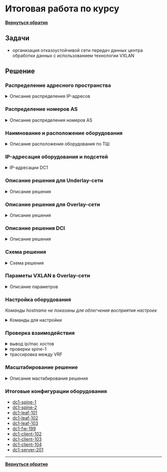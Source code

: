 # Итоговая работа по курсу
[**Вернуться обратно**](https://github.com/takmenevag/otus-dc-design/tree/main/)
## Задачи
- организация отказоустойчивой сети передач данных центра обработки данных с использованием технологии VXLAN

## Решение

### Распределение адресного пространства
<details>
  <summary>Описание распределения IP-адресов </summary>

#### Описание:
- для площадки DC1, DC2 и DC**I** испольузется блок IP-адресов 10.Х.0.0/12
- для каджого POD в DC1 и DC2 испольузется блок IP-адресов 10.Х.0.0/14
- каждый POD в DC1 и DC2 испольузется блок IP-адресов 10.Х.0.0/14
- в каждом POD выделяется:
	- блок /15 для адресации "шкафонезависимых" сегментов в DC
	- блок /16 для адресации "шкафозависимых" сегментов в DC
	- блок /16 выделяется в резевр
- в блок /16 для POD выделяется:
	- блок /23 для каждого ТШ (до 100 шт.)
	- блок /25 для каждого spine (до 124 leaf на POD)
	- блок /25 для каждого border leaf (+/25 в резерв)
	- блок /23 для loopback интерфейсов сетевого оборудования
- адресация для сервисов и огранизации взаимодействии между ЦОД назначается из блока DCI

---
#### Вернеуровневые IP-блоки
|Блок IP-адресов |Назначение|
|:-				|:-|
|10.0.0.0/8		|Блок сетей|
|10.0.0.0/12	|DC**I**|
|10.16.0.0/12	|DC1|
|10.32.0.0/12	|DC2|
|10.48.0.0/12	|DC резерв|
|10.64.0.0/12	|DC резерв|
|10.80.0.0/12	|DC резерв|
|10.96.0.0/12	|DC резерв|
|10.112.0.0/12	|DC резерв|
|10.128.0.0/12	|резерв|
|...			|...|
|10.240.0.0/12	|резерв|

---
#### IP-блоки DCI
|Блок IP-адресов |Назначение|
|:-				|:-|
|10.0.0.0/12	|DCI|
|10.0.0.0/16	|транспорт|
|10.1.0.0/16	|резерв транспорт|
|10.2.0.0/15	|резерв|
|10.4.0.0/14	|резерв|
|10.8.0.0/14	|сервисы DC-независимые|
|10.12.0.0/14	|резерв сервисы|
|||
|10.8.0.0/14	|DCI сервисы|
|10.8.0.0/16	|сервисы|
|10.9.0.0/16	|резерв|
|10.10.0.0/15	|резерв|
|||	
|10.8.0.0/16	|DCI сервисы|
|10.8.10.0/24	|vlan10|
|10.8.20.0/24	|vlan20|
|10.8.30.0/24	|vlan30|
|10.8.40.0/24	|vlan40|

---
#### IP-блоки DC1
|Блок IP-адресов |Назначение|
|:-				|:-|
|10.16.0.0/12	|DC1|
|10.16.0.0/14	|POD1|
|10.20.0.0/14	|POD2|
|10.24.0.0/14	|резерв|
|10.28.0.0/14	|резерв|
|||
|10.16.0.0/14	|POD1|
|10.16.0.0/16	|Cеть|
|10.17.0.0/16	|ТШ+резевр|
|10.18.0.0/15	|резерв|
|||
|10.16.0.0/14	|POD1|
|10.16.0.0/16	|Cеть|
|10.17.0.0/16	|ТШ+резевр|
|10.18.0.0/15	|резерв|
---

</details>

### Распределение номеров AS
<details>
  <summary>Описание распределения номеров AS</summary>

#### Примечание:
- наименование АСО взята из распределения для 4 байтных номеров AS (leaf > 85 шт.)
- нумерация AS для лабы взята из распределения для 2 байтных номеров AS (leaf < 85 шт.) для облегчения диагностики

В связи с чем ниже приведены 2 варианта распределения номеров AS

---  
#### Для случая 2xDC, 2xPOD или 4xDC, 1xPOD, leaf < 85 шт.
|Тип	|Номер AS	|X,DC/POD 	|Y|
|:-		|:-			|:-			|:-|
|sspine	|65x00		|1-4		|-|	
|spine	|65x0y		|1-4		|1-8|
|leaf	|65xyy		|1-4		|11-84|
|boleaf	|65xyy		|1-4		|86-89|
|fw		|65xyy		|1-4		|90-95|
|br		|65xyy		|1-4		|96-99|
|host	|646yy		|1 DC/POD	|0-99|
|host	|647yy		|2 DC/POD	|0-99|
|host	|648yy		|3 DC/POD	|0-99|
|host	|649yy		|4 DC/POD	|0-99|

---
#### Для остальных вариантов DC/POD или leaf > 85 шт.
|		|	|DC		|POD	|ТШ		|Тип	|Номер|
|:-		|:-	|:-		|:-		|:-		|:-		|:-|
|**AS**	|42	|Х		|Х		|ХXX	|ХX		|Х|

#### Соответствие типа оборудования и его номера
|Тип| Оборудование|
|:-	|:-|
|0	|host|
|1	|leaf|
|2	|spine|
|3	|sspine|
|4	|fw|
|5	|-|
|6	|-|
|7	|-|
|8	|-|
|9	|br|


#### Наимнование АСО
dcX-pX-rXXX-XX-X

---
</details>

### Наимнование и расположение оборудования
<details>
  <summary>Описание расположения оборудования по ТШ </summary>

#### Примечание:
- в первой таблице приведено расположение оборудования для первых 20 ТШ
- во второй таблице оставлено оборудования для лабы
В связи с чем ниже приведены 2 варианта распределения номеров AS
--- 
#### Расположение оборудования по ТШ с резервированием места
|ТШ	|АСО	|Номер	|Примечание|
|:-	|:-		|:-		|:-|
|1	|кроссы	|-		|-|
|2	|spine	|1		||
|2	|spine	|2		|резерв|
|2	|boleaf	|1		||
|2	|boleaf	|2		|резерв|
|3	|leaf	|1,2	||
|4	|leaf	|1,2	|резерв|
|5	|leaf	|1,2	|резерв|
|6	|leaf	|1,2	|резерв|
|7	|leaf	|1,2	|резерв|
|8	|leaf	|1,2	|резерв|
|9	|fw		|1		||
|10	|br		|1		||
|11	|кроссы	|-		|-|
|12	|spine	|1		||
|12	|spine	|2		|резерв|
|12	|boleaf	|1		||
|12	|boleaf	|2		|резерв|
|13	|leaf	|1,2	||
|14	|leaf	|1,2	|резерв|
|15	|leaf	|1,2	|резерв|
|16	|leaf	|1,2	|резерв|
|17	|leaf	|1,2	|резерв|
|18	|leaf	|1,2	|резерв|
|19	|fw		|1		||
|20	|br		|1		|| 

---
#### Итоговая таблица наименования и расположения в DC1</summary>
В лабе взяты AS 65xxx для облегчения диагностики
|ТШ	|Имя для  номер AS	|Оборудование		|Номер AS	|Cокращение |AS лаба|
|:-	|:-					|:-					|:-			|:-			|:-|
|2	|dc1-p1-r002-02-1	|dc1-p1-r002-sp-1	|4211002021	|spine-1	|65101|
|12	|dc1-p1-r012-02-1	|dc1-p1-r012-sp-1	|4211012021	|spine-2	|65101|
|3	|dc1-p1-r003-01-1	|dc1-p1-r003-lf-1	|4211003011	|leaf-1		|65111|
|3	|dc1-p1-r003-01-2	|dc1-p1-r003-lf-2	|4211003012	|leaf-2		|65112|
|13	|dc1-p1-r013-01-1	|dc1-p1-r013-lf-1	|4211013011	|leaf-3		|65113|
|13	|dc1-p1-r013-01-2	|dc1-p1-r013-lf-2	|4211013012	|leaf-4		|65114|
|2	|dc1-p1-r002-01-1	|dc1-p1-r002-blf-1	|4211002011	|boleaf-1	|65188|
|12	|dc1-p1-r012-01-1	|dc1-p1-r012-blf-1	|4211012011	|boleaf-2	|65189|
|9	|dc1-p1-r009-04-1	|dc1-p1-r009-fw-1	|4211009041	|fw-1		|65190|
|19	|dc1-p1-r019-04-1	|dc1-p1-r019-fw-1	|4211019041	|fw-2		|65190|
|10	|dc1-p1-r010-09-1	|dc1-p1-r010-br-1	|4211010091	|br-1		|65196|
|20	|dc1-p1-r020-09-1	|dc1-p1-r020-br-1	|4211020091	|br-2		|65197|
---
</details>

### IP-адресация оборудования и подсетей
<details>
  <summary>IP-адресации DC1</summary>
  
#### В лабе подписи интерфейсов в таком виде для облегчения просмотра
|Оборудование		|Интерфейс	|IP-адрес			|Назначение|
|:-					|:-			|:-					|:-|
|dc1-p1-r002-sp-1	|Loopback0	|10.16.254.1/32		|-|
|dc1-p1-r002-sp-1	|Eth1		|10.16.250.0/31		|sp1-lf1|
|dc1-p1-r002-sp-1	|Eth2		|10.16.250.2/31		|sp1-lf2|
|dc1-p1-r002-sp-1	|Eth3		|10.16.250.4/31		|sp1-lf3|
|dc1-p1-r002-sp-1	|Eth4		|10.16.250.6/31		|sp1-lf4|
|dc1-p1-r002-sp-1	|Eth5		|10.16.250.120/31	|sp1-blf1|
|dc1-p1-r002-sp-1	|Eth6		|10.16.250.122/31	|sp1-blf2|
| | | | |
|dc1-p1-r012-sp-1	|Loopback0	|10.16.254.2/32 	|-|
|dc1-p1-r012-sp-1	|Eth1		|10.16.251.0/31		|sp2-lf1|
|dc1-p1-r012-sp-1	|Eth2		|10.16.251.2/31		|sp2-lf2|
|dc1-p1-r012-sp-1	|Eth3		|10.16.251.4/31		|sp2-lf3|
|dc1-p1-r012-sp-1	|Eth4		|10.16.251.6/31		|sp2-lf4|
|dc1-p1-r012-sp-1	|Eth5		|10.16.251.120/31	|sp2-blf1|
|dc1-p1-r012-sp-1	|Eth6		|10.16.251.122/31	|sp2-blf2|
| | | | |
|dc1-p1-r003-lf-1	|Loopback0	|10.16.254.11/32 	|-|
|dc1-p1-r003-lf-1	|Eth1		|10.16.250.1/31		|sp1-lf1|
|dc1-p1-r003-lf-1	|Eth2		|10.16.251.1/31		|sp2-lf1|
|dc1-p1-r003-lf-2	|Loopback0	|10.16.254.12/32 	|-|
|dc1-p1-r003-lf-2	|Eth1		|10.16.250.1/31		|sp1-lf2|
|dc1-p1-r003-lf-2	|Eth2		|10.16.251.1/31		|sp2-lf2|
| | | | |
|dc1-p1-r013-lf-1	|Loopback0	|10.16.254.13/32 	|-|
|dc1-p1-r013-lf-1	|Eth1		|10.16.250.1/31		|sp1-lf3|
|dc1-p1-r013-lf-1	|Eth2		|10.16.251.1/31		|sp2-lf3|
|dc1-p1-r013-lf-2	|Loopback0	|10.16.254.14/32 	|-|
|dc1-p1-r013-lf-2	|Eth1		|10.16.250.1/31		|sp1-lf4|
|dc1-p1-r013-lf-2	|Eth2		|10.16.251.1/31		|sp2-lf4|
| | | | |
|dc1-p1-r002-blf-1	|Loopback0	|10.16.254.188/32 	|-|
|dc1-p1-r002-blf-1	|Eth1		|10.16.250.121/31	|sp1-blf1|
|dc1-p1-r002-blf-1	|Eth2		|10.16.251.121/31	|sp2-blf1|
|dc1-p1-r012-blf-1	|Loopback0	|10.16.254.189/32 	|-|
|dc1-p1-r012-blf-1	|Eth1		|10.16.250.123/31	|sp1-blf2|
|dc1-p1-r012-blf-1	|Eth2		|10.16.251.123/31	|sp2-blf2|
| | | | |
|dc1-p1-r003-lf-1	|Po7		|10.2.10.254/24		|Клиентская сеть, VLAN 10|
|dc1-p1-r003-lf-1	|Po8		|10.2.20.254/24		|Клиентская сеть, VLAN 20|
|dc1-p1-r013-lf-1	|Po7		|10.2.10.254/24		|Клиентская сеть, VLAN 10|
|dc1-p1-r013-lf-1	|Po8		|10.2.20.254/24		|Клиентская сеть, VLAN 20|
|dc1-lfaf-103	|Eth7	|10.2.20.254/24	|Клиентская сеть, VLAN 20|
|dc1-lfaf-103	|Eth8	|10.2.30.254/24	|Клиентская сеть, VLAN 30|
| | | | |
|dc1-client-102	|Eth0	|10.2.20.102/24	|Клиентская сеть, VLAN 20|
|dc1-client-103	|Eth0	|10.2.30.103/24	|Клиентская сеть, VLAN 30|
|dc1-client-104	|Po8	|10.2.40.104/24	|Клиентская сеть, VLAN 10|
|dc1-server-201	|Po7	|10.2.10.201/24	|Клиентская сеть, VLAN 10|
|dc1-server-201	|Po7	|10.2.20.201/24	|Клиентская сеть, VLAN 20|
|dc1-server-201	|Po7	|10.2.30.201/24	|Клиентская сеть, VLAN 30|
</details>


### Описание решения для Underlay-сети

<details>
  <summary>Описание решения</summary>

#### Описание
В решении используется протокол маршрутизации eBGP со следующими параметрами:
- все spine одного POD в каждом DC размещены в одной AS 65x0y, где x - DC/POD, y -  третий октет в loopback первого spine POD (.y.)
- каждый leaf размещен в свой AS: leaf-xYY в AS 65xYY, где x - DC/POD, y - из третьего октета loopback leaf (.1yy.)
- на spine используются динамические peer-group с фильтром по номеру AS и транзитному блоку /25
- на leaf используются статические peer-group
- настроены keepalive-интервал 3 сек, hold time 9 сек.
- настроен maximum-paths равным 8 (по максимальному числу spine)
- настроен BGP routing updates интервал равным 0  (neighbor out-delay, установлен в 0 по умолчанию)
- настроена administrative distance равна 20 (по рекомендации Arista из предоставленной ссылке, возможно из-за iBGP между leaf в паре)
- отключена автоматическая активация BGP AFI/SFI ipv4 unicast (в данной лабе это было не обязательно)
- включен режим multi-agent model (поддежка redistribute в BGP AFI/SFI ipv4 unicast)
- включена аутентификация BGP-соседа
- настроено взаимодействие с протоколом bfd для улучшения сходимости сети
- таймеры bfd выбраны такие, чтобы сессии в EVE-NG флапали реже
</details>

  
### Описание решения для Overlay-сети
<details>
  <summary>Описание решения</summary>

В решении используется следующие параметры:
- общие параметры:
	- в overlay используется интерфейс Loopback0 на spine и leaf
	- настроено соседство между spine и leaf для BGP AFI/SFI l2vpn evpn
	- команда neighbor XXX next-hop-unchanged используется для сохранения next-hop-адреса leaf-коммутатора
	- команда redistribute learned используется для анонса MAC-адреса локальных хостов как EVPN type-2 маршрутов
	- команда neighbor XXX send-community extended используется для работы EVPN (импорта, экспорта маршрутов)
	- для маршрутизации трафика в сетевой фабрики используется модель Symmetric IRB
	- механизм ARP Suppression на коммуаторах Arista включен по умолчанию
- маршрутизация клиентских сетей:
	- для настройки шлюза на VTEP используется технология anycast gateway
	- команда ip address virtual используется для задания единого IP-адреса для anycast gateway на всех VTEP, выполняющих функцию шлюза для VLAN
	- команда ip virtual-router mac-address используется для задания единого MAC-адреса для anycast gateway, на всех VTEP, выполняющих функцию шлюза для VLAN
- параметры VNI:
	- номер L2VNI выбирается так - 1ХХХХ, где ХХХХ номер VLAN до 4000
	- номер L3VNI выбирается так - 04YYY, где 4YYY номер VLAN после 4000. Понятно что всего VLAN - 4096 
	- номер L3VNI соотносится с номером VLAN, т.к. у части вендоров L3VNI должен соответствовать VLAN
	- номер tenant выбирается так - YYY, где YYY берется из номера L3VNI (tenant-1 -> L3VNI 4001)
- параметры RT, RT:
	- параметр RD L2VNI настраивается через auto. Коммутатор сам выставляет в RID:VLAN
	- параметр RD L3VNI настраивается вручную и задается как RID:VLAN
	- параметр RT L2VNI и L3VNI настраивается вручную, чтобы он совпадал на всех VTEP, находящихся в разных AS
	- параметр RT L2VNI и L3VNI задается так - VNI:VLAN. За счет номера VNI достигается уникальность.
- параметры EVPN Multihoming:
  	- для отказоустойчивого подключения хостов используется технология EVPN Multihoming в режиме Active-Active и протокол LACP
	- для возможности огранизации отказоустойчивого подключения хостов к двух разным leaf на leaf настаивается одинаковый lacp system-id
  	- индекc коммутатора для работв EVPN Multihoming назначается от меньшего IP-адреса Loopback0 к большему (в поле IP Address в маршруте EVPN type 4)
  	- коммутатору leaf-101 присвоем индекс 0, а leaf-102 индекс 1
	- для определения Designated Forwarder (DF) использует функция mod - VLAN mod количество leaf (в лабе модель сервиса VLAN-based)
	- в качестве DF для всеx VLAN выбран dc1-leaf-101, т.к. номера VLAN деляться на 2 без остатка (10,20)
	- используется номер нечерного leaf в параметрах ниже:
		- параметр ESI 0000:0000:№ leaf:№ Port-channel:0000
		- параметр ES-Import RT 0000:№ leaf:№ Port-channel (отбрасываются два байта слева и справа в ESI). Формат записи для облегчения понимания
		- парамет lacp system-id 0000.№ leaf.№ Port-channel 
- взаимодействие между VRF (tenant):
	- используется два VRF (tenant), в которых размещены все клиентские подсети
	- в tenant №1 размещены VLAN 10 и 20, в tenant №2 размещены VLAN 30 и 40
	- в VLAN 10 и 20, 30 размещено по одному серверу (server-20X). Серверы реализованы в виде VRF на общей платформе
	- для анонсирования type-5 маршрутов используется команда redistribute connected в каждом VRF секции BGP
	- взаимодействие подсетей из разных VRF, осуществляется через МЭ dc1-fw-199 с использованием технологии VRF-Lite на leaf-103:
		- между МЭ dc1-fw-199 и коммутатором leaf-103 настроены два транзитных сегмента
		- для огранизации отказоустойчивого подключения dc1-fw-199 к leaf-103 используется два канала связи и технология Etherchannel (LACP)
		- на leaf-103 по одному транзитный сегмент помещены в каждый VRF
		- на dc1-fw-199 настроены оба транзитных сегмента без разделения на VRF
	- взаимодействие межу МЭ dc1-fw-199 (AS 65199) и  leaf-103 (AS 65103) осуществляется с использованием протокола eBGP
	- параметры протокола eBGP заданы аналогичными параметрам eBGP для underlay, кроме поддержки extended community
	- на МЭ dc1-fw-199 используется BGP AFI/SFI ipv4 unicast
	- МЭ dc1-fw-199 анонсирует в сторону leaf-103 маршрут по умолчанию
	- коммутатор leaf-103 анонсирует клиентские подсети в сторону МЭ dc1-fw-199 (являющиеся type-5 маршрутами в EVPN)
	- коммутатор leaf-103 не анонсирует маршруты до хостов (/32) в сторону МЭ dc1-fw-199 (являющиеся type-2 маршрутами в EVPN)
	- запрет анонса маршрутов /32 реализуется с ипользованием префикс-листа - анонсировать клиентские подсети (10.2.X.X) с маской не длиннее /31
</details>

### Описание решения DCI
<details>
  <summary>Описание решения</summary>

описание
</details>

### Cхема решения
<details>
  <summary>Cхема решения</summary>

![Изображение](https://github.com/takmenevag/otus-dc-design/blob/main/labs/lab8/scheme/lab8_scheme.PNG "Схема стенда")
</details>


### Параметы VXLAN в Overlay-сети 
<details>
  <summary>Описание параметров</summary>
  
#### В решении используется два tenant
|VRF	|Тип VNI |Номер VNI	|Номер VLAN	|Значение RT| Значение RD|
|:-			|:-		|:-		|:-		|:-			|:-|
|tenant-1	|L3VNI	|4001	|4001	|4001:4001	|RID:4001|
|tenant-1	|L2VNI	|10010	|10 	|10010:10	|RID:10|
|tenant-1	|L2VNI	|10020	|20		|10020:20	|RID:20|
| | | | |
|tenant-2	|L3VNI	|4002	|4002	|4002:4002	|RID:4002|
|tenant-2	|L2VNI	|10030	|30 	|10010:30	|RID:30|
|tenant-2	|L2VNI	|10040	|40		|10020:40	|RID:40|
</details>

### Настройка оборудования
_Команды hostname не показаны для облегчения восприятия настроек_

<details>
  <summary>Команды для настройки </summary>

- spine-1
```

```
- spine-2
```

```

- leaf-101
```

```

- leaf-102
```

```

- leaf-103
```

```

- fw-199
```
```

- server
```

```

- client-102
```
```

- client-103
```

```

- client-104
```
```

</details>


### Проверка взаимодействия

<details>
  <summary>вывод ip/mac хостов </summary>
  
```
client-102> show ip all
NAME   IP/MASK              GATEWAY           MAC                DNS
client-10.2.20.102/24       10.2.20.254       00:50:79:66:68:08  

client-102> show arp
00:00:00:00:ca:fe  10.2.20.254 expires in 101 seconds 
```
```
client-103> show ip all
NAME   IP/MASK              GATEWAY           MAC                DNS
client-10.2.30.103/24       10.2.30.254       00:50:79:66:68:09  

client-103> show arp        
00:00:00:00:ca:fe  10.2.30.254 expires in 114 seconds 
```
```
client-104#show interfaces | i address|Vlan
.....
Vlan40 is up, line protocol is up (connected)
  Hardware is Vlan, address is 5000.0045.abdf (bia 5000.0045.abdf)
  Internet address is 10.2.40.104/24
  Broadcast address is 255.255.255.255
  
client-104#show ip arp
Address         Age (sec)  Hardware Addr   Interface
10.2.40.254       3:06:47  0000.0000.cafe  Vlan40, Port-Channel8
```
```
server-201#show interfaces | i address|Vlan
....
Vlan10 is up, line protocol is up (connected)
  Hardware is Vlan, address is 5000.0088.fe27 (bia 5000.0088.fe27)
  Internet address is 10.2.10.201/24
  Broadcast address is 255.255.255.255
Vlan20 is up, line protocol is up (connected)
  Hardware is Vlan, address is 5000.0088.fe27 (bia 5000.0088.fe27)
  Internet address is 10.2.20.201/24
  Broadcast address is 255.255.255.255
Vlan30 is up, line protocol is up (connected)
  Hardware is Vlan, address is 5000.0088.fe27 (bia 5000.0088.fe27)
  Internet address is 10.2.30.201/24
  Broadcast address is 255.255.255.255

server-201#show ip arp vrf all
VRF: default
Address         Age (sec)  Hardware Addr   Interface

VRF: vlan-10
Address         Age (sec)  Hardware Addr   Interface
10.2.10.254       2:30:04  0000.0000.cafe  Vlan10, Port-Channel7

VRF: vlan-20
Address         Age (sec)  Hardware Addr   Interface
10.2.20.102       0:12:21  0050.7966.6808  Vlan20, not learned
10.2.20.254       1:51:42  0000.0000.cafe  Vlan20, Port-Channel7

VRF: vlan-30
Address         Age (sec)  Hardware Addr   Interface
10.2.30.103       0:11:50  0050.7966.6809  Vlan30, not learned
10.2.30.254       2:25:11  0000.0000.cafe  Vlan30, Port-Channel7
```
```
dc1-fw-199#show interfaces | i address|Vlan
Vlan4081 is up, line protocol is up (connected)
  Hardware is Vlan, address is 5000.00ae.f703 (bia 5000.00ae.f703)
  Internet address is 10.16.25003.244/29
  Broadcast address is 255.255.255.255
Vlan4082 is up, line protocol is up (connected)
  Hardware is Vlan, address is 5000.00ae.f703 (bia 5000.00ae.f703)
  Internet address is 10.16.25003.252/29
  Broadcast address is 255.255.255.255

dc1-fw-199#show ip arp
Address         Age (sec)  Hardware Addr   Interface
10.16.25003.241      0:00:01  5000.0003.3766  Vlan4081, Port-Channel1
10.16.25003.249      0:00:02  5000.0003.3766  Vlan4082, Port-Channel1
```

</details>

<details>
  <summary>проверки spine-1</summary>
  
```

```
</details>

<details>
  <summary>трассировка между VRF</summary>

- из VRF tenant-1 в VRF tenant-2 \
_client-102 подключен к leaf-103, поэтому в трассировке только leaf-103 и fw-199_
```

```

- из VRF tenant-2 в VRF tenant-2 \
_client-104 подключен к leaf-101, поэтому в трассировке еще leaf-103_
```
```
</details>

### Масштабирование решение
<details>
  <summary>Описание мастабирования решения</summary>
  
#### Решение поддерживает следующие возможности мастабирования:
- увеличение числа DC до 4 шт. или POD до 2 шт. в каждом DC (с использованием 2 байтных номеров AS)
- увеличение числа DC до 8 шт., POD до 4 шт. в кажом DC (с использованием 4 байтных номеров AS)
- увеличение числа spine в каждом POD до 6-8 шт. (ограничение по количеству uplink-портов на leaf)
- увеличение числа leaf в каждом POD до 89 или с использованием 2 байтных номеров AS
- увеличение числа leaf в каждом POD до 125 шт. с использованием 2 байтных номеров AS в зависимости от: 
	- портовой емкости spine
	- размера транспортного сегмента (сеть с маской /25)
	- физических ограничений по размещению leaf и leaf
- увеличение числа tenant до ~90 шт.
- увеличение числа сетевых сегментов в каждом tenant до исчерпания блока 10.8.0.0/14  

Отдельно отметим, что увеличение числа DC потребует увеличение количества каналов связи между ними. \
В зависимости от итоговой технической возможности по огранизации данных каналов связи возможна \
смена физической архитектуры сегмента DCI
</details>

### Итоговые конфигурации оборудования
- [dc1-spine-1](https://github.com/takmenevag/otus-dc-design/blob/main/labs/lab8/config/dc1-spine-1.txt)
- [dc1-spine-2](https://github.com/takmenevag/otus-dc-design/blob/main/labs/lab8/config/dc1-spine-2.txt)
- [dc1-leaf-101](https://github.com/takmenevag/otus-dc-design/blob/main/labs/lab8/config/dc1-leaf-101.txt)
- [dc1-leaf-102](https://github.com/takmenevag/otus-dc-design/blob/main/labs/lab8/config/dc1-leaf-102.txt)
- [dc1-leaf-103](https://github.com/takmenevag/otus-dc-design/blob/main/labs/lab8/config/dc1-leaf-103.txt)
- [dc1-fw-199](https://github.com/takmenevag/otus-dc-design/blob/main/labs/lab8/config/dc1-fw-199.txt)
- [dc1-client-102](https://github.com/takmenevag/otus-dc-design/blob/main/labs/lab8/config/dc1-client-102.txt)
- [dc1-client-103](https://github.com/takmenevag/otus-dc-design/blob/main/labs/lab8/config/dc1-client-103.txt)
- [dc1-client-104](https://github.com/takmenevag/otus-dc-design/blob/main/labs/lab8/config/dc1-client-104.txt)
- [dc1-server-201](https://github.com/takmenevag/otus-dc-design/blob/main/labs/lab8/config/dc1-server-201.txt)
---

[**Вернуться обратно**](https://github.com/takmenevag/otus-dc-design/tree/main/)
